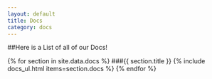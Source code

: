```yaml
---
layout: default
title: Docs
category: docs
---
```

##Here is a List of all of our Docs!

{% for section in site.data.docs %}
###{{ section.title }}
{% include docs_ul.html items=section.docs %}
{% endfor %}